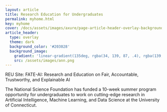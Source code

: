 ```yaml
---
layout: article
title: Research Education for Undergraduates
permalink: myhome.html
key: myhome
cover: /docs/assets/images/axure/page-article-header-overlay-background-image.jpg
article_header:
  type: overlay
  theme: dark
  background_color: '#203028'
  background_image:
    gradient: 'linear-gradient(135deg, rgba(34, 139, 87, .4), rgba(139, 34, 139, .4))'
    src: /assets/images/ann.png
---
```


REU Site: FATE-AI: Research and Education on Fair, Accountable, Trustworthy, and Explainable AI

The National Science Foundation has funded a 10-week summer program opportunity for undergraduates to work on cutting-edge research in Artificial Intelligence, Machine Learning, and Data Science at the University of Connecticut.


<!--more-->

